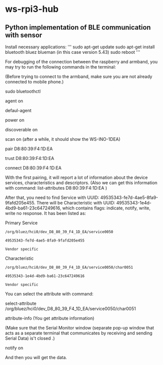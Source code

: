 # ws-rpi3-hub

## Python implementation of BLE communication with sensor

Install necessary applications:
'''
sudo apt-get update
sudo apt-get install bluetooth bluez blueman (in this case version 5.43)
sudo reboot
'''

For debugging of the connection between the raspberry and armband, you may try to run the following commands in the terminal:

(Before trying to connect to the armband, make sure you are not already connected to mobile phone.)

sudo bluetoothctl 

agent on

defaul-agent

power on

discoverable on

scan on (after a while, it should show the WS-INO-1DEA)

pair D8:80:39:F4:1D:EA

trust  D8:80:39:F4:1D:EA

connect  D8:80:39:F4:1D:EA

With the first pairing, it will report a lot of information about the device services, characteristics and descriptors. (Also we can get this information with command: list-attributes D8:80:39:F4:1D:EA )

After that, you need to find Service with UUID: 49535343-fe7d-4ae5-8fa9-9fafd205e455. There will be Characteristic with UUID:  49535343-1e4d-4bd9-ba61-23c647249616, which contains flags: indicate, notify, write, write no response.
It has been listed as:

Primary Service

    /org/bluez/hci0/dev_D8_80_39_F4_1D_EA/service0050
    
    49535343-fe7d-4ae5-8fa9-9fafd205e455
    
    Vendor specific

Characteristic

    /org/bluez/hci0/dev_D8_80_39_F4_1D_EA/service0050/char0051
    
    49535343-1e4d-4bd9-ba61-23c647249616
    
    Vendor specific


You can select the attribute with command:

select-attribute /org/bluez/hci0/dev_D8_80_39_F4_1D_EA/service0050/char0051

attribute-info (You get attribute information)

(Make sure that the Serial Monitor window (separate pop-up window that acts as a separate terminal that communicates by receiving and sending Serial Data) is't closed .)

notify on

And then you will get the data.
